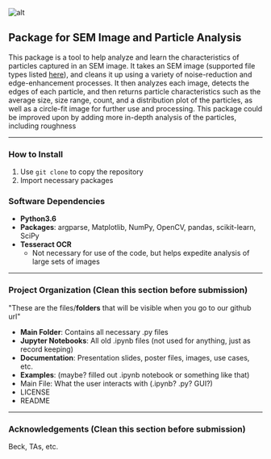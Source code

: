 ![alt](https://i.imgur.com/3d8d2Er.jpg)  
## Package for SEM Image and Particle Analysis
This package is a tool to help analyze and learn the characteristics of particles captured in an SEM image. It takes an SEM image (supported file types listed [here](https://docs.opencv.org/3.0-beta/modules/imgcodecs/doc/reading_and_writing_images.html#imread)), and cleans it up using a variety of noise-reduction and edge-enhancement processes. It then analyzes each image, detects the edges of each particle, and then returns particle characteristics such as the average size, size range, count, and a distribution plot of the particles, as well as a circle-fit image for further use and processing. This package could be improved upon by adding more in-depth analysis of the particles, including roughness

---

### How to Install
1. Use `git clone` to copy the repository
2. Import necessary packages

### Software Dependencies
* __Python3.6__
* __Packages__: argparse, Matplotlib, NumPy, OpenCV, pandas, scikit-learn, SciPy
* __Tesseract OCR__
    * Not necessary for use of the code, but helps expedite analysis of large sets of images
---

### Project Organization (Clean this section before submission)
"These are the files/__folders__ that will be visible when you go to our github url"
* __Main Folder__: Contains all necessary .py files 
* __Jupyter Notebooks__: All old .ipynb files (not used for anything, just as record keeping)
* __Documentation__: Presentation slides, poster files, images, use cases, etc.
* __Examples__: (maybe? filled out .ipynb notebook or something like that)
* Main File: What the user interacts with (.ipynb? .py? GUI?)
* LICENSE
* README

---

### Acknowledgements (Clean this section before submission)
Beck, TAs, etc.